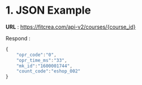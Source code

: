# 1. JSON Example
**URL** : https://fitcrea.com/api-v2/courses/{course_id}


Respond : 
```javascript
{
    "opr_code":"0",
    "opr_time_ms":"33",
    "mk_id":"1600001744",
    "count_code":"eshop_002"
}
```